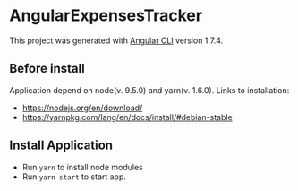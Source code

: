 # AngularExpensesTracker

This project was generated with [Angular CLI](https://github.com/angular/angular-cli) version 1.7.4.

## Before install

Application depend on node(v. 9.5.0) and yarn(v. 1.6.0).
Links to installation: 
- https://nodejs.org/en/download/
- https://yarnpkg.com/lang/en/docs/install/#debian-stable

## Install Application

- Run `yarn` to install node modules
- Run `yarn start` to start app.
